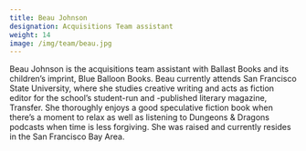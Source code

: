 ```yaml
---
title: Beau Johnson
designation: Acquisitions Team assistant
weight: 14
image: /img/team/beau.jpg
---
```


Beau Johnson is the acquisitions team assistant with Ballast Books and its children’s imprint, Blue Balloon Books. Beau currently attends San Francisco State University, where she studies creative writing and acts as fiction editor for the school’s student-run and -published literary magazine, Transfer. She thoroughly enjoys a good speculative fiction book when there’s a moment to relax as well as listening to Dungeons & Dragons podcasts when time is less forgiving. She was raised and currently resides in the San Francisco Bay Area.
